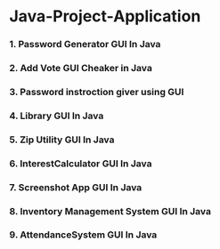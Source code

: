 # Java-Project-Application  
### 1. Password Generator GUI In Java 
### 2. Add Vote GUI Cheaker in Java
### 3. Password instroction giver using GUI
### 4. Library GUI In Java
### 5. Zip Utility GUI In Java
### 6. InterestCalculator GUI In Java
### 7. Screenshot App GUI In Java 
### 8. Inventory Management System GUI In Java
### 9. AttendanceSystem GUI In Java

 



   
